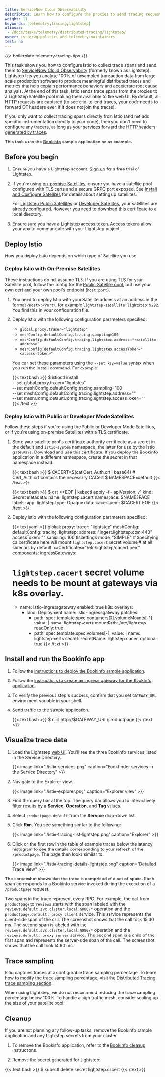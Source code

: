 ```yaml
---
title: ServiceNow Cloud Observability
description: Learn how to configure the proxies to send tracing requests to ServiceNow Cloud Observability.
weight: 11
keywords: [telemetry,tracing,lightstep]
aliases:
 - /docs/tasks/telemetry/distributed-tracing/lightstep/
owner: istio/wg-policies-and-telemetry-maintainers
test: no
---
```


{{< boilerplate telemetry-tracing-tips >}}

This task shows you how to configure Istio to collect trace spans and send them to [ServiceNow Cloud Observability](https://lightstep.com) (formerly known as Lightstep). Lightstep lets you analyze 100% of unsampled transaction data from large scale production software to produce meaningful
distributed traces and metrics that help explain performance behaviors and accelerate root cause analysis.
At the end of this task, Istio sends trace spans from the proxies to a Lightstep Satellite pool making them
available to the web UI. By default, all HTTP requests are captured (to see end-to-end traces, your code needs to forward OT headers even if it does not join the traces).

If you only want to collect tracing spans directly from Istio (and not add specific instrumentation directly to your code), then you don't need to configure any tracers, as long as your services forward the [HTTP headers generated by traces](https://www.envoyproxy.io/docs/envoy/latest/configuration/http_conn_man/headers#config-http-conn-man-headers-x-ot-span-context).

This task uses the [Bookinfo](/docs/examples/bookinfo/) sample application as an example.

## Before you begin

1.  Ensure you have a Lightstep account. [Sign up](https://go.lightstep.com/trial) for a free trial of Lightstep.

1.  If you're using [on-premise Satellites](https://docs.lightstep.com/docs/learn-about-satellites#on-premise-satellites), ensure you have a satellite pool configured with TLS certs and a secure GRPC port exposed. See
    [Install and Configure Satellites](https://docs.lightstep.com/docs/install-and-configure-satellites) for details about setting up satellites.

    For [Lightstep Public Satellites](https://docs.lightstep.com/docs/learn-about-satellites#public-satellites) or [Developer Satellites](https://docs.lightstep.com/docs/learn-about-satellites#developer-satellites), your satellites are already configured. However you need to download [this certificate](https://docs.lightstep.com/docs/instrument-with-istio-as-your-service-mesh#cacertpem-file) to a local directory.

1.  Ensure sure you have a Lightstep [access token](https://docs.lightstep.com/docs/create-and-manage-access-tokens). Access tokens allow your app to communicate with your Lightstep project.

## Deploy Istio

How you deploy Istio depends on which type of Satellite you use.

### Deploy Istio with On-Premise Satellites

These instructions do not assume TLS. If you are using TLS for your Satellite pool, follow the config for the [Public Satellite pool](#deploy-istio-with-public-or-developer-mode-satellites), but
use your own cert and your own pool's endpoint (`host:port`).

1.  You need to deploy Istio with your Satellite address at an address in the format `<Host>:<Port>`, for example `lightstep-satellite.lightstep:9292`. You find this in your [configuration](https://docs.lightstep.com/docs/satellite-configuration-parameters#ports) file.

1.  Deploy Istio with the following configuration parameters specified:
    - `global.proxy.tracer="lightstep"`
    - `meshConfig.defaultConfig.tracing.sampling=100`
    - `meshConfig.defaultConfig.tracing.lightstep.address="<satellite-address>"`
    - `meshConfig.defaultConfig.tracing.lightstep.accessToken="<access-token>"`

    You can set these parameters using the `--set key=value` syntax
    when you run the install command. For example:

    {{< text bash >}}
    $ istioctl install \
        --set global.proxy.tracer="lightstep" \
        --set meshConfig.defaultConfig.tracing.sampling=100 \
        --set meshConfig.defaultConfig.tracing.lightstep.address="<satellite-address>" \
        --set meshConfig.defaultConfig.tracing.lightstep.accessToken="<access-token>" \
    {{< /text >}}

### Deploy Istio with Public or Developer Mode Satellites

Follow these steps if you're using the Public or Developer Mode Satellites, or if you're using on-premise Satellites with a TLS certificate.

1.  Store your satellite pool's certificate authority certificate as a secret in the default and `istio-system` namespace, the latter for use by the Istio gateways.
    Download and use [this certificate](https://docs.lightstep.com/docs/instrument-with-istio-as-your-service-mesh#cacertpem-file).
    If you deploy the Bookinfo application in a different namespace, create the secret in that namespace instead.

    {{< text bash >}}
    $ CACERT=$(cat Cert_Auth.crt | base64) # Cert_Auth.crt contains the necessary CACert
    $ NAMESPACE=default
    {{< /text >}}

    {{< text bash >}}
    $ cat <<EOF | kubectl apply -f -
      apiVersion: v1
      kind: Secret
      metadata:
        name: lightstep.cacert
        namespace: $NAMESPACE
        labels:
          app: lightstep
      type: Opaque
      data:
        cacert.pem: $CACERT
    EOF
    {{< /text >}}

1.  Deploy Istio with the following configuration parameters specified:

    {{< text yaml >}}
    global:
      proxy:
        tracer: "lightstep"
    meshConfig:
      defaultConfig:
        tracing:
          lightstep:
            address: "ingest.lightstep.com:443"
            accessToken: "<access-token>"
          sampling: 100
          tlsSettings
            mode: "SIMPLE"
            # Specifying ca certificate here will mount `lightstep.cacert` secret volume
            # at all sidecars by default.
            caCertificates="/etc/lightstep/cacert.pem"
    components:
      ingressGateways:
      # `lightstep.cacert` secret volume needs to be mount at gateways via k8s overlay.
      - name: istio-ingressgateway
        enabled: true
        k8s:
          overlays:
          - kind: Deployment
            name: istio-ingressgateway
            patches:
            - path: spec.template.spec.containers[0].volumeMounts[-1]
              value: |
                name: lightstep-certs
                mountPath: /etc/lightstep
                readOnly: true
            - path: spec.template.spec.volumes[-1]
              value: |
                name: lightstep-certs
                secret:
                  secretName: lightstep.cacert
                  optional: true
    {{< /text >}}

## Install and run the Bookinfo app

1. Follow the [instructions to deploy the Bookinfo sample application](/docs/examples/bookinfo/#deploying-the-application).

1. Follow the [instructions to create an ingress gateway for the Bookinfo application](/docs/examples/bookinfo/#determine-the-ingress-ip-and-port).

1. To verify the previous step's success, confirm that you set `GATEWAY_URL` environment variable in your shell.

1. Send traffic to the sample application.

    {{< text bash >}}
    $ curl http://$GATEWAY_URL/productpage
    {{< /text >}}

## Visualize trace data

1.  Load the Lightstep [web UI](https://app.lightstep.com/). You'll see the three Bookinfo services listed in the Service Directory.

    {{< image link="./istio-services.png" caption="Bookfinder services in the Service Directory" >}}

1.  Navigate to the Explorer view.

    {{< image link="./istio-explorer.png" caption="Explorer view" >}}

1.  Find the query bar at the top. The query bar allows you to interactively filter results by a **Service**, **Operation**, and **Tag** values.

1.  Select `productpage.default` from the **Service** drop-down list.

1.  Click **Run**. You see something similar to the following:

    {{< image link="./istio-tracing-list-lightstep.png" caption="Explorer" >}}

1.  Click on the first row in the table of example traces below the latency histogram to see the details
    corresponding to your refresh of the `/productpage`. The page then looks similar to:

    {{< image link="./istio-tracing-details-lightstep.png" caption="Detailed Trace View" >}}

The screenshot shows that the trace is comprised of a set of spans. Each span corresponds to a Bookinfo service invoked
during the execution of a `/productpage` request.

Two spans in the trace represent every RPC. For example, the call from `productpage` to `reviews` starts
with the span labeled with the `reviews.default.svc.cluster.local:9080/*` operation and the
`productpage.default: proxy client` service. This service represents the client-side span of the call. The screenshot shows
that the call took 15.30 ms. The second span is labeled with the `reviews.default.svc.cluster.local:9080/*` operation
and the `reviews.default: proxy server` service. The second span is a child of the first span and represents the
server-side span of the call. The screenshot shows that the call took 14.60 ms.

## Trace sampling

Istio captures traces at a configurable trace sampling percentage. To learn how to modify the trace sampling percentage,
visit the [Distributed Tracing trace sampling section](/docs/tasks/observability/distributed-tracing/mesh-and-proxy-config/#customizing-trace-sampling).

When using Lightstep, we do not recommend reducing the trace sampling percentage below 100%. To handle a high traffic mesh, consider scaling up the size of your satellite pool.

## Cleanup

If you are not planning any follow-up tasks, remove the Bookinfo sample application and any Lightstep secrets
from your cluster.

1. To remove the Bookinfo application, refer to the [Bookinfo cleanup](/docs/examples/bookinfo/#cleanup) instructions.

1. Remove the secret generated for Lightstep:

{{< text bash >}}
$ kubectl delete secret lightstep.cacert
{{< /text >}}
